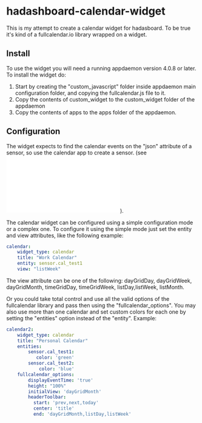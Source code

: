 # hadashboard-calendar-widget

This is my attempt to create a calendar widget for hadasboard. To be true
it's kind of a fullcalendar.io library wrapped on a widget. 

## Install

To use the widget you will need a running appdaemon version 4.0.8 or later. To
install the widget do:

1. Start by creating the "custom_javascript" folder inside appdaemon main configuration folder,
and copying the fullcalendar.js file to it.
2. Copy the contents of custom_widget to the custom_widget folder of the appdaemon
3. Copy the contents of apps to the apps folder of the appdaemon.

## Configuration

The widget expects to find the calendar events on the "json" attribute of a sensor, so use the
calendar app to create a sensor. (see ![calendar app](/apps/calendar/README.md)).

The calendar widget can be configured using a simple configuration mode or a complex one. To
configure it using the simple mode just set the entity and view attributes, like the following
example:

```yaml
calendar:
    widget_type: calendar
    title: "Work Calendar"
    entity: sensor.cal_test1
    view: "listWeek"
```
The view attribute can be one of the following: dayGridDay, dayGridWeek, dayGridMonth, timeGridDay, 
timeGridWeek, listDay,listWeek, listMonth.

Or you could take total control and use all the valid options of the fullcalendar library and pass
then using the "fullcalendar_options". You may also use more than one calendar and set custom colors
for each one by setting the "entities" option instead of the "entity". Example:

```yaml
calendar2:
    widget_type: calendar
    title: "Personal Calendar"
    entities:
        sensor.cal_test1: 
           color: 'green'
        sensor.cal_test2:
            color: 'blue'
    fullcalendar_options:
        displayEventTime: 'true'
        height: "100%"
        initialView: 'dayGridMonth'
        headerToolbar: 
          start: 'prev,next,today'
          center: 'title'
          end: 'dayGridMonth,listDay,listWeek'
```




